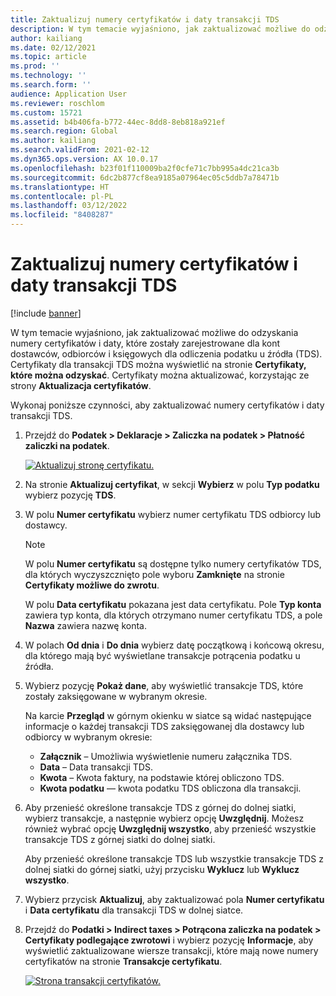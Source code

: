 ```yaml
---
title: Zaktualizuj numery certyfikatów i daty transakcji TDS
description: W tym temacie wyjaśniono, jak zaktualizować możliwe do odzyskania numery certyfikatów i daty, które zostały zarejestrowane dla kont dostawców, odbiorców i księgowych dla odliczenia podatku u źródła (TDS).
author: kailiang
ms.date: 02/12/2021
ms.topic: article
ms.prod: ''
ms.technology: ''
ms.search.form: ''
audience: Application User
ms.reviewer: roschlom
ms.custom: 15721
ms.assetid: b4b406fa-b772-44ec-8dd8-8eb818a921ef
ms.search.region: Global
ms.author: kailiang
ms.search.validFrom: 2021-02-12
ms.dyn365.ops.version: AX 10.0.17
ms.openlocfilehash: b23f01f110009ba2f0cfe71c7bb995a4dc21ca3b
ms.sourcegitcommit: 6dc2b877cf8ea9185a07964ec05c5ddb7a78471b
ms.translationtype: HT
ms.contentlocale: pl-PL
ms.lasthandoff: 03/12/2022
ms.locfileid: "8408287"
---
```

# <a name="update-certificate-numbers-and-dates-for-tds-transactions"></a>Zaktualizuj numery certyfikatów i daty transakcji TDS

[!include [banner](../includes/banner.md)]

W tym temacie wyjaśniono, jak zaktualizować możliwe do odzyskania numery certyfikatów i daty, które zostały zarejestrowane dla kont dostawców, odbiorców i księgowych dla odliczenia podatku u źródła (TDS). Certyfikaty dla transakcji TDS można wyświetlić na stronie **Certyfikaty, które można odzyskać**. Certyfikaty można aktualizować, korzystając ze strony **Aktualizacja certyfikatów**.

Wykonaj poniższe czynności, aby zaktualizować numery certyfikatów i daty transakcji TDS.

1. Przejdź do **Podatek \> Deklaracje \> Zaliczka na podatek \> Płatność zaliczki na podatek**.

    [![Aktualizuj stronę certyfikatu.](./media/apac-ind-TDS-45.png)](./media/apac-ind-TDS-45.png)

2. Na stronie **Aktualizuj certyfikat**, w sekcji **Wybierz** w polu **Typ podatku** wybierz pozycję **TDS**.
3. W polu **Numer certyfikatu** wybierz numer certyfikatu TDS odbiorcy lub dostawcy.

    > [!NOTE]
    > W polu **Numer certyfikatu** są dostępne tylko numery certyfikatów TDS, dla których wyczyszcznięto pole wyboru **Zamknięte** na stronie **Certyfikaty możliwe do zwrotu**.

    W polu **Data certyfikatu** pokazana jest data certyfikatu. Pole **Typ konta** zawiera typ konta, dla których otrzymano numer certyfikatu TDS, a pole **Nazwa** zawiera nazwę konta.

5. W polach **Od dnia** i **Do dnia** wybierz datę początkową i końcową okresu, dla którego mają być wyświetlane transakcje potrącenia podatku u źródła.
6. Wybierz pozycję **Pokaż dane**, aby wyświetlić transakcje TDS, które zostały zaksięgowane w wybranym okresie.

    Na karcie **Przegląd** w górnym okienku w siatce są widać następujące informacje o każdej transakcji TDS zaksięgowanej dla dostawcy lub odbiorcy w wybranym okresie:

    - **Załącznik** – Umożliwia wyświetlenie numeru załącznika TDS.
    - **Data** – Data transakcji TDS.
    - **Kwota** – Kwota faktury, na podstawie której obliczono TDS.
    - **Kwota podatku** — kwota podatku TDS obliczona dla transakcji.

7. Aby przenieść określone transakcje TDS z górnej do dolnej siatki, wybierz transakcje, a następnie wybierz opcję **Uwzględnij**. Możesz również wybrać opcję **Uwzględnij wszystko**, aby przenieść wszystkie transakcje TDS z górnej siatki do dolnej siatki.

    Aby przenieść określone transakcje TDS lub wszystkie transakcje TDS z dolnej siatki do górnej siatki, użyj przycisku **Wyklucz** lub **Wyklucz wszystko**.

8. Wybierz przycisk **Aktualizuj**, aby zaktualizować pola **Numer certyfikatu** i **Data certyfikatu** dla transakcji TDS w dolnej siatce.
10. Przejdź do **Podatki \> Indirect taxes \> Potrącona zaliczka na podatek \> Certyfikaty podlegające zwrotowi** i wybierz pozycję **Informacje**, aby wyświetlić zaktualizowane wiersze transakcji, które mają nowe numery certyfikatów na stronie **Transakcje certyfikatu**.

    [![Strona transakcji certyfikatów.](./media/apac-ind-TDS-46.png)](./media/apac-ind-TDS-46.png)
